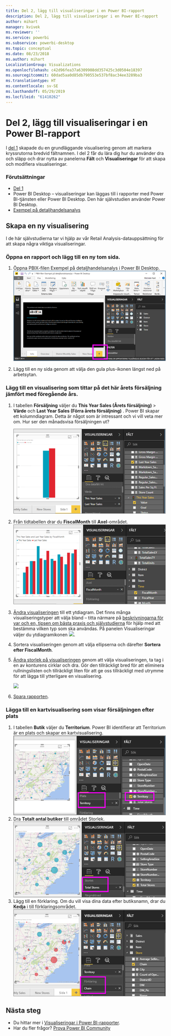 ```yaml
---
title: Del 2, lägg till visualiseringar i en Power BI-rapport
description: Del 2, lägg till visualiseringar i en Power BI-rapport
author: mihart
manager: kvivek
ms.reviewer: ''
ms.service: powerbi
ms.subservice: powerbi-desktop
ms.topic: conceptual
ms.date: 08/23/2018
ms.author: mihart
LocalizationGroup: Visualizations
ms.openlocfilehash: c42d96fea37a6309908dd357425c3d0504e18397
ms.sourcegitcommit: 60dad5aa0d85db790553e537bf8ac34ee3289ba3
ms.translationtype: HT
ms.contentlocale: sv-SE
ms.lasthandoff: 05/29/2019
ms.locfileid: "61410262"
---
```

# <a name="part-2-add-visualizations-to-a-power-bi-report"></a>Del 2, lägg till visualiseringar i en Power BI-rapport
I [del 1](power-bi-report-add-visualizations-ii.md) skapade du en grundläggande visualisering genom att markera kryssrutorna bredvid fältnamnen.  I del 2 får du lära dig hur du använder dra och släpp och drar nytta av panelerna **Fält** och **Visualiseringar** för att skapa och modifiera visualiseringar.

### <a name="prerequisites"></a>Förutsättningar
- [Del 1](power-bi-report-add-visualizations-ii.md)
- Power BI Desktop – visualiseringar kan läggas till i rapporter med Power BI-tjänsten eller Power BI Desktop. Den här självstudien använder Power BI Desktop. 
- [Exempel på detaljhandelsanalys](http://download.microsoft.com/download/9/6/D/96DDC2FF-2568-491D-AAFA-AFDD6F763AE3/Retail%20Analysis%20Sample%20PBIX.pbix)

## <a name="create-a-new-visualization"></a>Skapa en ny visualisering
I de här självstudierna tar vi hjälp av vår Retail Analysis-datauppsättning för att skapa några viktiga visualiseringar.

### <a name="open-a-report-and-add-a-new-blank-page"></a>Öppna en rapport och lägg till en ny tom sida.
1. Öppna PBIX-filen Exempel på detaljhandelsanalys i Power BI Desktop. 
   ![](media/power-bi-report-add-visualizations-ii/power-bi-open-desktop.png)   

2. Lägg till en ny sida genom att välja den gula plus-ikonen längst ned på arbetsytan.

### <a name="add-a-visualization-that-looks-at-this-years-sales-compared-to-last-year"></a>Lägg till en visualisering som tittar på det här årets försäljning jämfört med föregående års.
1. I tabellen **Försäljning** väljer du **This Year Sales (Årets försäljning)**  > **Värde** och **Last Year Sales (Förra årets försäljning)** . Power BI skapar ett kolumndiagram.  Detta är något som är intressant och vi vill veta mer om. Hur ser den månadsvisa försäljningen ut?  
   
   ![](media/power-bi-report-add-visualizations-ii/power-bi-barchart.png)
2. Från tidtabellen drar du **FiscalMonth** till **Axel**-området.  
   ![](media/power-bi-report-add-visualizations-ii/power-bi-month.png)
3. [Ändra visualiseringen](power-bi-report-change-visualization-type.md) till ett ytdiagram.  Det finns många visualiseringstyper att välja bland – titta närmare på [beskrivningarna för var och en, tipsen om bästa praxis och självstudierna](power-bi-visualization-types-for-reports-and-q-and-a.md) för hjälp med att bestämma vilken typ som ska användas. På panelen Visualiseringar väljer du ytdiagramikonen ![](media/power-bi-report-add-visualizations-ii/power-bi-areachart.png).
4. Sortera visualiseringen genom att välja ellipserna och därefter **Sortera efter FiscalMonth**.
5. [Ändra storlek på visualiseringen](power-bi-visualization-move-and-resize.md) genom att välja visualiseringen, ta tag i en av konturens cirklar och dra. Gör den tillräckligt bred för att eliminera rullningslisten och tillräckligt liten för att ge oss tillräckligt med utrymme för att lägga till ytterligare en visualisering.
   
   ![](media/power-bi-report-add-visualizations-ii/pbi_part2_7b.png)
6. [Spara rapporten](../service-report-save.md).

### <a name="add-a-map-visualization-that-looks-at-sales-by-location"></a>Lägga till en kartvisualisering som visar försäljningen efter plats
1. I tabellen **Butik** väljer du **Territorium**. Power BI identifierar att Territorium är en plats och skapar en kartvisualisering.  
   ![](media/power-bi-report-add-visualizations-ii/power-bi-map.png)
2. Dra **Totalt antal butiker** till området Storlek.  
   ![](media/power-bi-report-add-visualizations-ii/power-bi-map2.png)
3. Lägg till en förklaring.  Om du vill visa dina data efter butiksnamn, drar du **Kedja** i till förklaringsområdet.  
   ![](media/power-bi-report-add-visualizations-ii/power-bi-legend.png)

## <a name="next-steps"></a>Nästa steg
* Du hittar mer i [Visualiseringar i Power BI-rapporter](power-bi-report-visualizations.md).  
* Har du fler frågor? [Prova Power BI Community](http://community.powerbi.com/)

